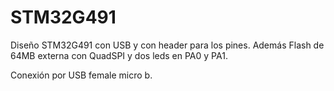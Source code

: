 # STM32G491
Diseño STM32G491 con USB y con header para los pines.
Además Flash de 64MB externa con QuadSPI y dos leds en PA0 y PA1.

Conexión por USB female micro b.

